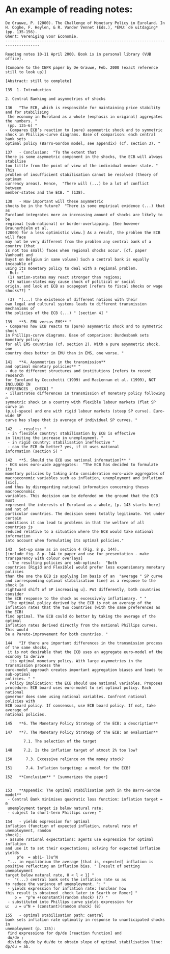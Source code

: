# An example of reading notes:```De Grauwe, P. (2000). The Challenge of Monetary Policy in Euroland. In H. Ooghe, F. Heylen, & R. Vander Vennet (Eds.), *EMU: dé uitdaging* (pp. 135-156).Ghent: Vereniging voor Economie.-------------------------------------------------------------------------------------Reading notes 10-11 April 2000. Book is in personal library (VUB office).[Compare to the CEPR paper by De Grauwe, Feb. 2000 (exact referencestill to look up)][Abstract: still to complete]135  1. Introduction2. Central Banking and asymmetries of shocks 136   "The ECB, which is responsible for maintaining price stability and for stabilising the economy in Euroland as a whole [emphasis in original] aggregates the numbers. "  (pp. 135-6) " - Compares ECB’s reaction to (pure) asymmetric shock and to symmetricshock in Phillips-curve diagrams. Base of comparison: each central bank setsoptimal policy (Barro-Gordon model, see appendix) (cf. section 3). " 137   - Conclusion:  "To the extent thatthere is some asymmetric component in the shocks, the ECB will always stabilisetoo little from the point of view of the individual member state. " Thisproblem of insufficient stabilisation cannot be resolved (theory of optimumcurrency areas). Hence,  "There will (...) be a lot of conflict betweenmember-states and the ECB. " (138).138   - How important will these asymmetricshocks be in the future?  "There is some empirical evidence (...) that asEuroland integrates more an increasing amount of shocks are likely to beregional [sub-national] or border-overlapping. [See however Braunerhjelm et al.(2000) for a less optimistic view.] As a result, the problem the ECB will facemay not be very different from the problem any central bank of a country (thatis not too small) faces when regional shocks occur. [cf. paper Vanhoudt andBuyst on Belgium in same volume] Such a central bank is equally incapable ofusing its monetary policy to deal with a regional problem. - But: "  (1) nation-states may react stronger than regions;   (2) nation-states may cause shock of political or socialorigin, and look at ECB as scapegoat [refers to fiscal shocks or wage shocks??] " (3)  "(...) the existence of different nations with theirown legal and cultural systems leads to different transmission mechanisms ofthe policies of the ECB (...) " [section 4] "139   **3. EMU versus EMS** " - Compares how ECB reacts to (pure) asymmetric shock and to symmetric shockin Phillips-curve diagrams. Base of comparison: Bundesbank sets monetary policyfor all EMS countries (cf. section 2). With a pure asymmetric shock, onecountry does better in EMU than in EMS, one worse. " 141   **4. Asymmetries in the transmission**and optimal monetary policies** " - due to different structures and institutions [refers to recent researchfor Euroland by Ceccchetti (1999) and MacLennan et al. (1999), NOT INCLUDED INREFERENCES _ CHECK] " - illustrates differences in transmission of monetary policy following asymmetric shock in a country with flexible labour markets (flat SP curve in(p,u)-space) and one with rigid labour markets (steep SP curve). Euro-wide SPcurve has slope that is average of individual SP curves. "142   - results: "  - in flexible country: stabilisation by ECB is effectivein limiting the increase in unemployment. "  - in rigid country: stabilisation ineffective "  - can the ECB do better? yes, if it uses nationalinformation (section 5) " 142   **5. Should the ECB use national information?** " - ECB uses euro-wide aggregates:  "The ECB has decided to formulate itsmonetary policies by taking into consideration euro-wide aggregates ofmacroeconomic variables such as inflation, unemployment and inflation [sic],and thus by disregarding national information concerning theses macroeconomicvariables. This decision can be defended on the ground that the ECB mustrepresent the interests of Euroland as a whole, [p. 143 starts here] and not ofparticular countries. The decision seems totally legitimate. Yet under certainconditions it can lead to problems in that the welfare of all countries isreduced relative to a situation where the ECB would take national informationinto account when formulating its optimal policies." 143   Set-up same as in section 4 (Fig. 8 p. 144). [include fig. 8 p. 144 in paper and use for presentation - maketransparency with colour overlays]  - The resulting policies are sub-optimal:  "Bothcountries [Rigid and Flexible] would prefer less expansionary monetary policiesthan the one the ECB is applying [on basis of an  "average " SP curveand corresponding optimal stabilisation line] as a response to the shock [arightward shift of SP increasing u]. Put differently, both countries considerthe ECB response to the shock as excessively inflationary. " "  "The optimal policy derived by the ECB is not an average of theinflation rates that the two countries (with the same preferences as the ECB)find optimal. The ECB could do better by taking the average of the optimalinflation rates derived directly from the national Phillips curves. This wouldbe a Pareto-improvement for both countries. " 144   "If there are important differences in the transmission process of the same shocks, it is not desirable that the ECB uses an aggregate euro-model of the economy to derive  its optimal monetary policy. With large asymmetries in the transmission process theeuro-model approach creates important aggregation biases and leads to sub-optimal policies. " " - Policy implication: the ECB should use national variables. Proposesprocedure: ECB board uses euro-model to set optimal policy. Each nationalgovernor does same using national variables. Confront national policies withECB board policy. If consensus, use ECB board policy. If not, take average ofnational policies.  145   **6. The Monetary Policy Strategy of the ECB: a description** 147   **7. The Monetary Policy Strategy of the ECB: an evaluation**          7.1. The selection of the target 148     7.2. Is the inflation target of atmost 2% too low? 150      7.3. Excessive reliance on the money stock? 151      7.4. Inflation targeting: a model for the ECB? 152   **Conclusion** " [summarizes the paper] 153   **Appendix: The optimal stabilisation path in the Barro-Gordon model**   - Central Bank minimises quadratic loss function: inflation target = 0  unemployment target is below natural rate;  - subject to short-term Phillips curve; " 154   - yields expression for optimalinflation (function of expected inflation, natural rate of unemployment, randomshock); - assume rational expectations: agents use expression for optimal inflationand use it to set their expectations; solving for expected inflation yields       p^e  = ab(1- l)u^N  "... in equilibrium the average [that is, expected] inflation ispositive reflecting an inflation bias. " [result of setting unemploymenttarget below natural rate, 0 < l < 1] "  -  "(...) central bank sets the inflation rate so asto reduce the variance of unemployment. ": "  - yields expression for inflation rate: [unclear howthis result is obtained _check later in Scarth or Romer] "     p =  "p^e +(constant)(random shock) (7) "  - substituted into Phillips curve yields expression foru:  u = u^N + (constant)(random shock) (8)155   - optimal stabilisation path: centralbank sets inflation rate optimally in response to unanticipated shocks inunemployment (p. 135):  find expressions for dp/de [reaction function] and  du/de ;  divide dp/de by du/de to obtain slope of optimal stabilisation line: dp/du = ab. ```